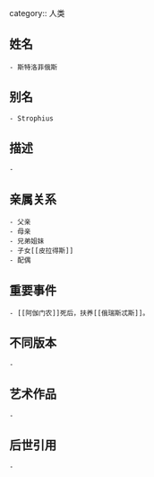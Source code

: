 category:: 人类
## 姓名
	- 斯特洛菲俄斯
## 别名
	- Strophius
## 描述
	-
## 亲属关系
	- 父亲
	- 母亲
	- 兄弟姐妹
	- 子女[[皮拉得斯]]
	- 配偶
## 重要事件
	- [[阿伽门农]]死后，扶养[[俄瑞斯忒斯]]。
## 不同版本
	-
## 艺术作品
	-
## 后世引用
	-
